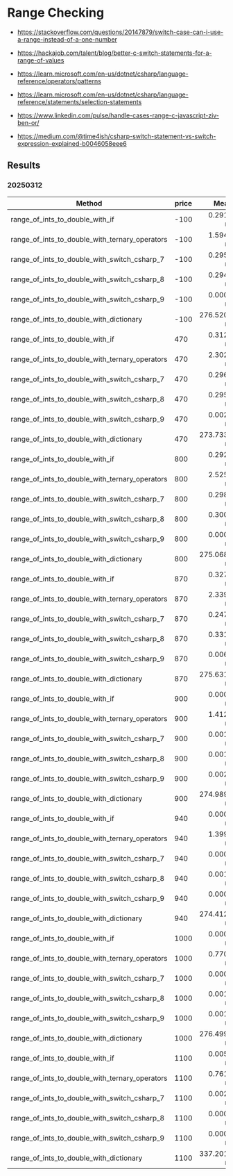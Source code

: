# Range Checking

*   https://stackoverflow.com/questions/20147879/switch-case-can-i-use-a-range-instead-of-a-one-number

*   https://hackajob.com/talent/blog/better-c-switch-statements-for-a-range-of-values

*   https://learn.microsoft.com/en-us/dotnet/csharp/language-reference/operators/patterns

*   https://learn.microsoft.com/en-us/dotnet/csharp/language-reference/statements/selection-statements

*   https://www.linkedin.com/pulse/handle-cases-range-c-javascript-ziv-ben-or/

*   https://medium.com/@time4ish/csharp-switch-statement-vs-switch-expression-explained-b0046058eee6

## Results

### 20250312

| Method                                         | price | Mean        | Median      | Gen0   | Allocated |
|----------------------------------------------- |------ |------------:|------------:|-------:|----------:|
| range_of_ints_to_double_with_if                | -100  |   0.2917 ns |   0.2921 ns |      - |         - |
| range_of_ints_to_double_with_ternary_operators | -100  |   1.5949 ns |   1.5968 ns |      - |         - |
| range_of_ints_to_double_with_switch_csharp_7   | -100  |   0.2952 ns |   0.2951 ns |      - |         - |
| range_of_ints_to_double_with_switch_csharp_8   | -100  |   0.2943 ns |   0.2944 ns |      - |         - |
| range_of_ints_to_double_with_switch_csharp_9   | -100  |   0.0005 ns |   0.0000 ns |      - |         - |
| range_of_ints_to_double_with_dictionary        | -100  | 276.5204 ns | 275.9440 ns | 0.0887 |     744 B |
| range_of_ints_to_double_with_if                | 470   |   0.3123 ns |   0.3122 ns |      - |         - |
| range_of_ints_to_double_with_ternary_operators | 470   |   2.3024 ns |   2.2865 ns |      - |         - |
| range_of_ints_to_double_with_switch_csharp_7   | 470   |   0.2966 ns |   0.2966 ns |      - |         - |
| range_of_ints_to_double_with_switch_csharp_8   | 470   |   0.2950 ns |   0.2936 ns |      - |         - |
| range_of_ints_to_double_with_switch_csharp_9   | 470   |   0.0021 ns |   0.0002 ns |      - |         - |
| range_of_ints_to_double_with_dictionary        | 470   | 273.7333 ns | 273.9444 ns | 0.0887 |     744 B |
| range_of_ints_to_double_with_if                | 800   |   0.2920 ns |   0.2927 ns |      - |         - |
| range_of_ints_to_double_with_ternary_operators | 800   |   2.5258 ns |   2.5209 ns |      - |         - |
| range_of_ints_to_double_with_switch_csharp_7   | 800   |   0.2989 ns |   0.2984 ns |      - |         - |
| range_of_ints_to_double_with_switch_csharp_8   | 800   |   0.3004 ns |   0.3007 ns |      - |         - |
| range_of_ints_to_double_with_switch_csharp_9   | 800   |   0.0007 ns |   0.0000 ns |      - |         - |
| range_of_ints_to_double_with_dictionary        | 800   | 275.0689 ns | 274.2837 ns | 0.0887 |     744 B |
| range_of_ints_to_double_with_if                | 870   |   0.3272 ns |   0.3187 ns |      - |         - |
| range_of_ints_to_double_with_ternary_operators | 870   |   2.3394 ns |   2.3150 ns |      - |         - |
| range_of_ints_to_double_with_switch_csharp_7   | 870   |   0.2475 ns |   0.2451 ns |      - |         - |
| range_of_ints_to_double_with_switch_csharp_8   | 870   |   0.3310 ns |   0.3132 ns |      - |         - |
| range_of_ints_to_double_with_switch_csharp_9   | 870   |   0.0064 ns |   0.0005 ns |      - |         - |
| range_of_ints_to_double_with_dictionary        | 870   | 275.6314 ns | 275.7712 ns | 0.0887 |     744 B |
| range_of_ints_to_double_with_if                | 900   |   0.0000 ns |   0.0000 ns |      - |         - |
| range_of_ints_to_double_with_ternary_operators | 900   |   1.4122 ns |   1.4145 ns |      - |         - |
| range_of_ints_to_double_with_switch_csharp_7   | 900   |   0.0017 ns |   0.0000 ns |      - |         - |
| range_of_ints_to_double_with_switch_csharp_8   | 900   |   0.0011 ns |   0.0000 ns |      - |         - |
| range_of_ints_to_double_with_switch_csharp_9   | 900   |   0.0020 ns |   0.0020 ns |      - |         - |
| range_of_ints_to_double_with_dictionary        | 900   | 274.9898 ns | 275.4191 ns | 0.0887 |     744 B |
| range_of_ints_to_double_with_if                | 940   |   0.0001 ns |   0.0000 ns |      - |         - |
| range_of_ints_to_double_with_ternary_operators | 940   |   1.3996 ns |   1.3999 ns |      - |         - |
| range_of_ints_to_double_with_switch_csharp_7   | 940   |   0.0001 ns |   0.0000 ns |      - |         - |
| range_of_ints_to_double_with_switch_csharp_8   | 940   |   0.0013 ns |   0.0000 ns |      - |         - |
| range_of_ints_to_double_with_switch_csharp_9   | 940   |   0.0009 ns |   0.0001 ns |      - |         - |
| range_of_ints_to_double_with_dictionary        | 940   | 274.4123 ns | 274.7126 ns | 0.0887 |     744 B |
| range_of_ints_to_double_with_if                | 1000  |   0.0006 ns |   0.0000 ns |      - |         - |
| range_of_ints_to_double_with_ternary_operators | 1000  |   0.7707 ns |   0.7706 ns |      - |         - |
| range_of_ints_to_double_with_switch_csharp_7   | 1000  |   0.0004 ns |   0.0000 ns |      - |         - |
| range_of_ints_to_double_with_switch_csharp_8   | 1000  |   0.0013 ns |   0.0000 ns |      - |         - |
| range_of_ints_to_double_with_switch_csharp_9   | 1000  |   0.0012 ns |   0.0007 ns |      - |         - |
| range_of_ints_to_double_with_dictionary        | 1000  | 276.4994 ns | 276.5963 ns | 0.0887 |     744 B |
| range_of_ints_to_double_with_if                | 1100  |   0.0050 ns |   0.0000 ns |      - |         - |
| range_of_ints_to_double_with_ternary_operators | 1100  |   0.7610 ns |   0.7613 ns |      - |         - |
| range_of_ints_to_double_with_switch_csharp_7   | 1100  |   0.0021 ns |   0.0016 ns |      - |         - |
| range_of_ints_to_double_with_switch_csharp_8   | 1100  |   0.0001 ns |   0.0000 ns |      - |         - |
| range_of_ints_to_double_with_switch_csharp_9   | 1100  |   0.0000 ns |   0.0000 ns |      - |         - |
| range_of_ints_to_double_with_dictionary        | 1100  | 337.2014 ns | 337.5084 ns | 0.0887 |     744 B |








